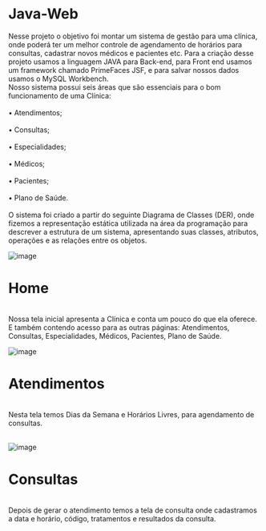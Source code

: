 # Java-Web
Nesse projeto o objetivo foi montar um sistema de gestão para uma clínica, onde poderá ter um melhor controle de agendamento de horários para consultas, cadastrar novos médicos e pacientes etc. Para a criação desse projeto usamos a linguagem JAVA para Back-end, para Front end usamos um framework chamado PrimeFaces JSF, e para salvar nossos dados usamos o MySQL Workbench.<br>
Nosso sistema possui seis áreas que são essenciais para o bom funcionamento de uma
Clínica:<br><br>
• Atendimentos;<br><br>
• Consultas;<br><br>
• Especialidades;<br><br>
• Médicos;<br><br>
• Pacientes;<br><br>
• Plano de Saúde.<br><br>
O sistema foi criado a partir do seguinte Diagrama de Classes (DER), onde fizemos a
representação estática utilizada na área da programação para descrever a estrutura de
um sistema, apresentando suas classes, atributos, operações e as relações entre os
objetos.

![image](https://user-images.githubusercontent.com/48594322/136036670-73da1506-3f7f-4a8a-ada1-66106326ab14.png)

<h1>Home</h1><br>
Nossa tela inicial apresenta a Clínica e conta um pouco do que ela oferece.
E também contendo acesso para as outras páginas: Atendimentos, Consultas,
Especialidades, Médicos, Pacientes, Plano de Saúde.<br>

![image](https://user-images.githubusercontent.com/48594322/136038366-9055816a-cd07-4370-9665-fe54c7e57232.png)<br>

<h1>Atendimentos</h1><br>
Nesta tela temos Dias da Semana e Horários Livres, para agendamento de consultas.<br><br>

![image](https://user-images.githubusercontent.com/48594322/136039053-ab4f99c7-a4d5-4198-9593-b425dccf48d4.png)<br>

<h1>Consultas</h1><br>
Depois de gerar o atendimento temos a tela de consulta onde cadastramos a data e
horário, código, tratamentos e resultados da consulta.<br><br>
